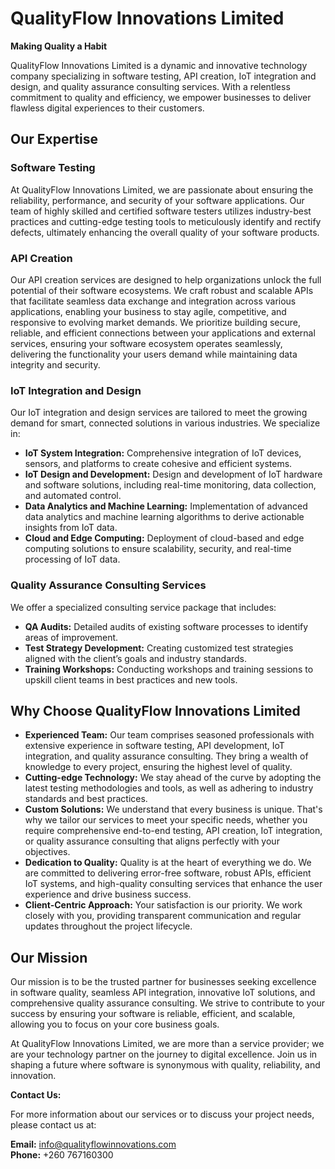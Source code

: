 
# QualityFlow Innovations Limited

**Making Quality a Habit**

QualityFlow Innovations Limited is a dynamic and innovative technology company specializing in software testing, API creation, IoT integration and design, and quality assurance consulting services. With a relentless commitment to quality and efficiency, we empower businesses to deliver flawless digital experiences to their customers.

## Our Expertise

### Software Testing
At QualityFlow Innovations Limited, we are passionate about ensuring the reliability, performance, and security of your software applications. Our team of highly skilled and certified software testers utilizes industry-best practices and cutting-edge testing tools to meticulously identify and rectify defects, ultimately enhancing the overall quality of your software products.

### API Creation
Our API creation services are designed to help organizations unlock the full potential of their software ecosystems. We craft robust and scalable APIs that facilitate seamless data exchange and integration across various applications, enabling your business to stay agile, competitive, and responsive to evolving market demands. We prioritize building secure, reliable, and efficient connections between your applications and external services, ensuring your software ecosystem operates seamlessly, delivering the functionality your users demand while maintaining data integrity and security.

### IoT Integration and Design
Our IoT integration and design services are tailored to meet the growing demand for smart, connected solutions in various industries. We specialize in:

- **IoT System Integration:** Comprehensive integration of IoT devices, sensors, and platforms to create cohesive and efficient systems.
- **IoT Design and Development:** Design and development of IoT hardware and software solutions, including real-time monitoring, data collection, and automated control.
- **Data Analytics and Machine Learning:** Implementation of advanced data analytics and machine learning algorithms to derive actionable insights from IoT data.
- **Cloud and Edge Computing:** Deployment of cloud-based and edge computing solutions to ensure scalability, security, and real-time processing of IoT data.

### Quality Assurance Consulting Services
We offer a specialized consulting service package that includes:

- **QA Audits:** Detailed audits of existing software processes to identify areas of improvement.
- **Test Strategy Development:** Creating customized test strategies aligned with the client’s goals and industry standards.
- **Training Workshops:** Conducting workshops and training sessions to upskill client teams in best practices and new tools.

## Why Choose QualityFlow Innovations Limited

- **Experienced Team:** Our team comprises seasoned professionals with extensive experience in software testing, API development, IoT integration, and quality assurance consulting. They bring a wealth of knowledge to every project, ensuring the highest level of quality.
- **Cutting-edge Technology:** We stay ahead of the curve by adopting the latest testing methodologies and tools, as well as adhering to industry standards and best practices.
- **Custom Solutions:** We understand that every business is unique. That's why we tailor our services to meet your specific needs, whether you require comprehensive end-to-end testing, API creation, IoT integration, or quality assurance consulting that aligns perfectly with your objectives.
- **Dedication to Quality:** Quality is at the heart of everything we do. We are committed to delivering error-free software, robust APIs, efficient IoT systems, and high-quality consulting services that enhance the user experience and drive business success.
- **Client-Centric Approach:** Your satisfaction is our priority. We work closely with you, providing transparent communication and regular updates throughout the project lifecycle.

## Our Mission
Our mission is to be the trusted partner for businesses seeking excellence in software quality, seamless API integration, innovative IoT solutions, and comprehensive quality assurance consulting. We strive to contribute to your success by ensuring your software is reliable, efficient, and scalable, allowing you to focus on your core business goals.

At QualityFlow Innovations Limited, we are more than a service provider; we are your technology partner on the journey to digital excellence. Join us in shaping a future where software is synonymous with quality, reliability, and innovation.

**Contact Us:**

For more information about our services or to discuss your project needs, please contact us at:

**Email:** info@qualityflowinnovations.com  
**Phone:** +260 767160300  

```
